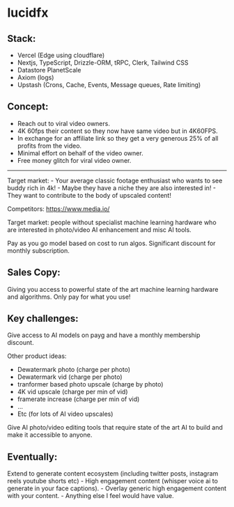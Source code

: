 # lucidfx

Stack:
---
- Vercel (Edge using cloudflare)
- Nextjs, TypeScript, Drizzle-ORM, tRPC, Clerk, Tailwind CSS
- Datastore PlanetScale
- Axiom (logs)
- Upstash (Crons, Cache, Events, Message queues, Rate limiting)



Concept:
--------
- Reach out to viral video owners.
- 4K 60fps their content so they now have same video but in 4K60FPS.
- In exchange for an affiliate link so they get a very generous 25% of all profits
    from the video.
- Minimal effort on behalf of the video owner.
- Free money glitch for viral video owner.

----------------------------------------------
Target market:
    - Your average classic footage enthusiast who wants to see buddy rich in 4k!
    - Maybe they have a niche they are also interested in!
    - They want to contribute to the body of upscaled content!
    
Competitors: https://www.media.io/

Target market: people without specialist machine learning hardware who are interested
in photo/video AI enhancement and misc AI tools.

Pay as you go model based on cost to run algos.
Significant discount for monthly subscription.

Sales Copy:
-----------
Giving you access to powerful state of the art machine learning hardware and
algorithms. Only pay for what you use!

Key challenges:
---------------
Give access to AI models on payg and have a monthly membership discount.

Other product ideas:
- Dewatermark photo (charge per photo)
- Dewatermark vid (charge per photo)
- tranformer based photo upscale (charge by photo)
- 4K vid upscale (charge per min of vid)
- framerate increase (charge per min of vid)
- ...
- Etc (for lots of AI video upscales)

Give AI photo/video editing tools that require state of the art AI to build
and make it accessible to anyone.

Eventually:
-----------
Extend to generate content ecosystem (including twitter posts, instagram reels
youtube shorts etc)
    - High engagement content (whisper voice ai to generate in your face captions).
    - Overlay generic high engagement content with your content.
    - Anything else I feel would have value.
